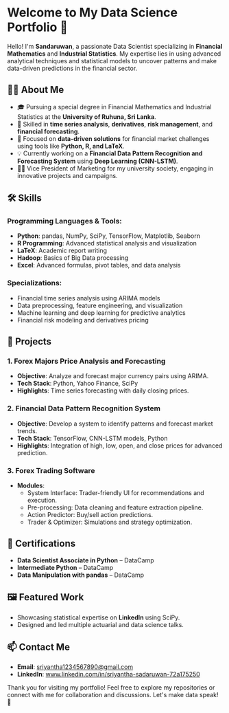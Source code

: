 # Welcome to My Data Science Portfolio 🚀

Hello! I'm **Sandaruwan**, a passionate Data Scientist specializing in **Financial Mathematics** and **Industrial Statistics**. My expertise lies in using advanced analytical techniques and statistical models to uncover patterns and make data-driven predictions in the financial sector.

## 👨‍💻 About Me

- 🎓 Pursuing a special degree in Financial Mathematics and Industrial Statistics at the **University of Ruhuna, Sri Lanka**.
- 🧮 Skilled in **time series analysis**, **derivatives**, **risk management**, and **financial forecasting**.
- 🔬 Focused on **data-driven solutions** for financial market challenges using tools like **Python, R, and LaTeX**.
- 💡 Currently working on a **Financial Data Pattern Recognition and Forecasting System** using **Deep Learning (CNN-LSTM)**.
- 🧑‍💼 Vice President of Marketing for my university society, engaging in innovative projects and campaigns.

## 🛠️ Skills

### Programming Languages & Tools:
- **Python**: pandas, NumPy, SciPy, TensorFlow, Matplotlib, Seaborn
- **R Programming**: Advanced statistical analysis and visualization
- **LaTeX**: Academic report writing
- **Hadoop**: Basics of Big Data processing
- **Excel**: Advanced formulas, pivot tables, and data analysis

### Specializations:
- Financial time series analysis using ARIMA models
- Data preprocessing, feature engineering, and visualization
- Machine learning and deep learning for predictive analytics
- Financial risk modeling and derivatives pricing

## 📂 Projects

### 1. **Forex Majors Price Analysis and Forecasting**  
- **Objective**: Analyze and forecast major currency pairs using ARIMA.  
- **Tech Stack**: Python, Yahoo Finance, SciPy  
- **Highlights**: Time series forecasting with daily closing prices.  

### 2. **Financial Data Pattern Recognition System**  
- **Objective**: Develop a system to identify patterns and forecast market trends.  
- **Tech Stack**: TensorFlow, CNN-LSTM models, Python  
- **Highlights**: Integration of high, low, open, and close prices for advanced prediction.  

### 3. **Forex Trading Software**  
- **Modules**: 
  - System Interface: Trader-friendly UI for recommendations and execution.
  - Pre-processing: Data cleaning and feature extraction pipeline.
  - Action Predictor: Buy/sell action predictions.
  - Trader & Optimizer: Simulations and strategy optimization.  

## 🎯 Certifications
- **Data Scientist Associate in Python** – DataCamp  
- **Intermediate Python** – DataCamp  
- **Data Manipulation with pandas** – DataCamp  

## 🖼️ Featured Work
- Showcasing statistical expertise on **LinkedIn** using SciPy.
- Designed and led multiple actuarial and data science talks.

## 📫 Contact Me
- **Email**: sriyantha1234567890@gmail.com
- **LinkedIn**: www.linkedin.com/in/sriyantha-sadaruwan-72a175250

Thank you for visiting my portfolio! Feel free to explore my repositories or connect with me for collaboration and discussions. Let's make data speak! 🚀
